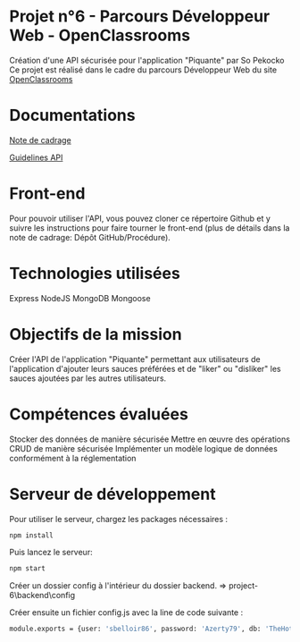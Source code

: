 # Projet n°6 - Parcours Développeur Web - OpenClassrooms
Création d'une API sécurisée pour l'application "Piquante" par So Pekocko
Ce projet est réalisé dans le cadre du parcours Développeur Web du site [OpenClassrooms](https://openclassrooms.com/fr/)


# Documentations
[Note de cadrage](https://github.com/SebastienBelloir/project-6/blob/master/documents/P6_Note%20de%20cadrage%20So%20Pekocko_V3.pdf)

[Guidelines API](https://github.com/SebastienBelloir/project-6/blob/master/documents/Guidelines%2BAPI.pdf)

# Front-end
Pour pouvoir utiliser l'API, vous pouvez cloner ce répertoire Github et y suivre les instructions pour faire tourner le front-end (plus de détails dans la note de cadrage: Dépôt GitHub/Procédure).

# Technologies utilisées
Express
NodeJS
MongoDB
Mongoose

# Objectifs de la mission
Créer l'API de l'application "Piquante" permettant aux utilisateurs de l'application d'ajouter leurs sauces préférées et de "liker" ou "disliker" les sauces ajoutées par les autres utilisateurs.

# Compétences évaluées

Stocker des données de manière sécurisée
Mettre en œuvre des opérations CRUD de manière sécurisée
Implémenter un modèle logique de données conformément à la réglementation

# Serveur de développement

Pour utiliser le serveur, chargez les packages nécessaires :

```bash
npm install 
```

Puis lancez le serveur:

```bash
npm start
```

Créer un dossier config à l'intérieur du dossier backend. => project-6\backend\config

Créer ensuite un fichier config.js avec la line de code suivante :

```bash
module.exports = {user: 'sbelloir86', password: 'Azerty79', db: 'TheHottestReviews'};
```